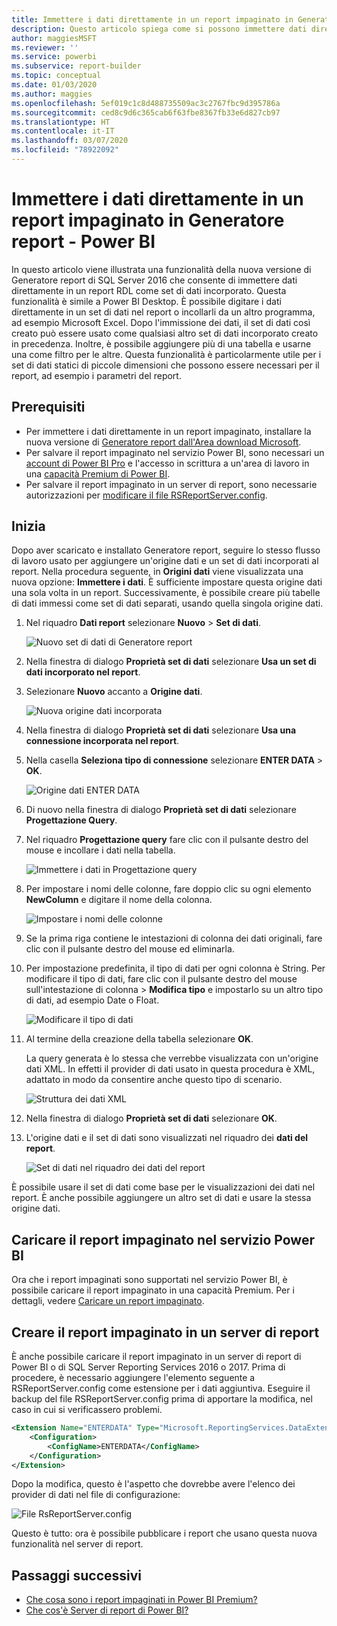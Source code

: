 ```yaml
---
title: Immettere i dati direttamente in un report impaginato in Generatore report
description: Questo articolo spiega come si possono immettere dati direttamente in un report impaginato in Generatore report.
author: maggiesMSFT
ms.reviewer: ''
ms.service: powerbi
ms.subservice: report-builder
ms.topic: conceptual
ms.date: 01/03/2020
ms.author: maggies
ms.openlocfilehash: 5ef019c1c8d488735509ac3c2767fbc9d395786a
ms.sourcegitcommit: ced8c9d6c365cab6f63fbe8367fb33e6d827cb97
ms.translationtype: HT
ms.contentlocale: it-IT
ms.lasthandoff: 03/07/2020
ms.locfileid: "78922092"
---
```

# <a name="enter-data-directly-in-a-paginated-report-in-report-builder---power-bi"></a>Immettere i dati direttamente in un report impaginato in Generatore report - Power BI

In questo articolo viene illustrata una funzionalità della nuova versione di Generatore report di SQL Server 2016 che consente di immettere dati direttamente in un report RDL come set di dati incorporato.  Questa funzionalità è simile a Power BI Desktop. È possibile digitare i dati direttamente in un set di dati nel report o incollarli da un altro programma, ad esempio Microsoft Excel. Dopo l'immissione dei dati, il set di dati così creato può essere usato come qualsiasi altro set di dati incorporato creato in precedenza. Inoltre, è possibile aggiungere più di una tabella e usarne una come filtro per le altre. Questa funzionalità è particolarmente utile per i set di dati statici di piccole dimensioni che possono essere necessari per il report, ad esempio i parametri del report.
 
## <a name="prerequisites"></a>Prerequisiti

- Per immettere i dati direttamente in un report impaginato, installare la nuova versione di [Generatore report dall'Area download Microsoft](https://www.microsoft.com/download/details.aspx?id=53613). 
- Per salvare il report impaginato nel servizio Power BI, sono necessari un [account di Power BI Pro](../service-self-service-signup-for-power-bi.md) e l'accesso in scrittura a un'area di lavoro in una [capacità Premium di Power BI](../service-premium-what-is.md).
- Per salvare il report impaginato in un server di report, sono necessarie autorizzazioni per [modificare il file RSReportServer.config](#upload-the-paginated-report-to-a-report-server).

## <a name="get-started"></a>Inizia

Dopo aver scaricato e installato Generatore report, seguire lo stesso flusso di lavoro usato per aggiungere un'origine dati e un set di dati incorporati al report. Nella procedura seguente, in **Origini dati** viene visualizzata una nuova opzione: **Immettere i dati**.  È sufficiente impostare questa origine dati una sola volta in un report. Successivamente, è possibile creare più tabelle di dati immessi come set di dati separati, usando quella singola origine dati.

1. Nel riquadro **Dati report** selezionare **Nuovo** > **Set di dati**.

    ![Nuovo set di dati di Generatore report](media/paginated-reports-enter-data/paginated-new-dataset.png)

1. Nella finestra di dialogo **Proprietà set di dati** selezionare **Usa un set di dati incorporato nel report**.

1. Selezionare **Nuovo** accanto a **Origine dati**.

    ![Nuova origine dati incorporata](media/paginated-reports-enter-data/paginated-new-data-source.png)

1. Nella finestra di dialogo **Proprietà set di dati** selezionare **Usa una connessione incorporata nel report**.
2. Nella casella **Seleziona tipo di connessione** selezionare **ENTER DATA** > **OK**.

    ![Origine dati ENTER DATA](media/paginated-reports-enter-data/paginated-data-source-properties-enter-data.png)

1. Di nuovo nella finestra di dialogo **Proprietà set di dati** selezionare **Progettazione Query**.
2. Nel riquadro **Progettazione query** fare clic con il pulsante destro del mouse e incollare i dati nella tabella.

    ![Immettere i dati in Progettazione query](media/paginated-reports-enter-data/paginated-enter-data.png)

1. Per impostare i nomi delle colonne, fare doppio clic su ogni elemento **NewColumn** e digitare il nome della colonna.

    ![Impostare i nomi delle colonne](media/paginated-reports-enter-data/paginated-column-name.png)

1. Se la prima riga contiene le intestazioni di colonna dei dati originali, fare clic con il pulsante destro del mouse ed eliminarla.
    
9. Per impostazione predefinita, il tipo di dati per ogni colonna è String. Per modificare il tipo di dati, fare clic con il pulsante destro del mouse sull'intestazione di colonna > **Modifica tipo** e impostarlo su un altro tipo di dati, ad esempio Date o Float.

    ![Modificare il tipo di dati](media/paginated-reports-enter-data/paginated-data-type.png)

1. Al termine della creazione della tabella selezionare **OK**.  

    La query generata è lo stessa che verrebbe visualizzata con un'origine dati XML. In effetti il provider di dati usato in questa procedura è XML,  adattato in modo da consentire anche questo tipo di scenario.

    ![Struttura dei dati XML](media/paginated-reports-enter-data/paginated-xml-data.png)

12. Nella finestra di dialogo **Proprietà set di dati** selezionare **OK**.

13. L'origine dati e il set di dati sono visualizzati nel riquadro dei **dati del report**.

    ![Set di dati nel riquadro dei dati del report](media/paginated-reports-enter-data/paginated-report-data-pane.png)

È possibile usare il set di dati come base per le visualizzazioni dei dati nel report. È anche possibile aggiungere un altro set di dati e usare la stessa origine dati.

## <a name="upload-the-paginated-report-to-the-power-bi-service"></a>Caricare il report impaginato nel servizio Power BI

Ora che i report impaginati sono supportati nel servizio Power BI, è possibile caricare il report impaginato in una capacità Premium. Per i dettagli, vedere [Caricare un report impaginato](paginated-reports-save-to-power-bi-service.md).

## <a name="upload-the-paginated-report-to-a-report-server"></a>Creare il report impaginato in un server di report

È anche possibile caricare il report impaginato in un server di report di Power BI o di SQL Server Reporting Services 2016 o 2017. Prima di procedere, è necessario aggiungere l'elemento seguente a RSReportServer.config come estensione per i dati aggiuntiva. Eseguire il backup del file RSReportServer.config prima di apportare la modifica, nel caso in cui si verificassero problemi.

```xml
<Extension Name="ENTERDATA" Type="Microsoft.ReportingServices.DataExtensions.XmlDPConnection,Microsoft.ReportingServices.DataExtensions">
    <Configuration>
        <ConfigName>ENTERDATA</ConfigName>
    </Configuration>
</Extension>
```

Dopo la modifica, questo è l'aspetto che dovrebbe avere l'elenco dei provider di dati nel file di configurazione:

![File RsReportServer.config](media/paginated-reports-enter-data/paginated-rsreportserver-config-file.png)

Questo è tutto: ora è possibile pubblicare i report che usano questa nuova funzionalità nel server di report.

## <a name="next-steps"></a>Passaggi successivi

- [Che cosa sono i report impaginati in Power BI Premium?](paginated-reports-report-builder-power-bi.md)
- [Che cos'è Server di report di Power BI?](../report-server/get-started.md)
